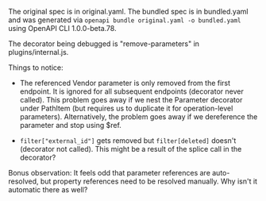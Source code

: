 The original spec is in original.yaml. The bundled spec is in bundled.yaml and was generated
via `openapi bundle original.yaml -o bundled.yaml` using OpenAPI CLI 1.0.0-beta.78.

The decorator being debugged is "remove-parameters" in plugins/internal.js.

Things to notice:
- The referenced Vendor parameter is only removed from the first endpoint.
  It is ignored for all subsequent endpoints (decorator never called).
  This problem goes away if we nest the Parameter decorator under PathItem
  (but requires us to duplicate it for operation-level parameters).
  Alternatively, the problem goes away if we dereference the parameter and stop using $ref.

- `filter["external_id"]` gets removed but `filter[deleted]` doesn't (decorator not called).
   This might be a result of the splice call in the decorator?

Bonus observation:
It feels odd that parameter references are auto-resolved, but property references need to be resolved manually. Why isn't it automatic there as well?
